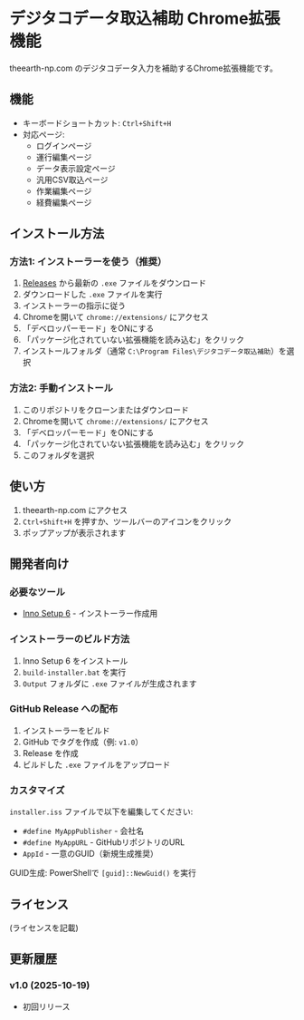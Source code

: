 # デジタコデータ取込補助 Chrome拡張機能

theearth-np.com のデジタコデータ入力を補助するChrome拡張機能です。

## 機能

- キーボードショートカット: `Ctrl+Shift+H`
- 対応ページ:
  - ログインページ
  - 運行編集ページ
  - データ表示設定ページ
  - 汎用CSV取込ページ
  - 作業編集ページ
  - 経費編集ページ

## インストール方法

### 方法1: インストーラーを使う（推奨）

1. [Releases](https://github.com/yhonda-ohishi-pub-dev/dtako_chrome_ext/releases) から最新の `.exe` ファイルをダウンロード
2. ダウンロードした `.exe` ファイルを実行
3. インストーラーの指示に従う
4. Chromeを開いて `chrome://extensions/` にアクセス
5. 「デベロッパーモード」をONにする
6. 「パッケージ化されていない拡張機能を読み込む」をクリック
7. インストールフォルダ（通常 `C:\Program Files\デジタコデータ取込補助`）を選択

### 方法2: 手動インストール

1. このリポジトリをクローンまたはダウンロード
2. Chromeを開いて `chrome://extensions/` にアクセス
3. 「デベロッパーモード」をONにする
4. 「パッケージ化されていない拡張機能を読み込む」をクリック
5. このフォルダを選択

## 使い方

1. theearth-np.com にアクセス
2. `Ctrl+Shift+H` を押すか、ツールバーのアイコンをクリック
3. ポップアップが表示されます

## 開発者向け

### 必要なツール

- [Inno Setup 6](https://jrsoftware.org/isdl.php) - インストーラー作成用

### インストーラーのビルド方法

1. Inno Setup 6 をインストール
2. `build-installer.bat` を実行
3. `Output` フォルダに `.exe` ファイルが生成されます

### GitHub Release への配布

1. インストーラーをビルド
2. GitHub でタグを作成（例: `v1.0`）
3. Release を作成
4. ビルドした `.exe` ファイルをアップロード

### カスタマイズ

`installer.iss` ファイルで以下を編集してください:

- `#define MyAppPublisher` - 会社名
- `#define MyAppURL` - GitHubリポジトリのURL
- `AppId` - 一意のGUID（新規生成推奨）

GUID生成: PowerShellで `[guid]::NewGuid()` を実行

## ライセンス

(ライセンスを記載)

## 更新履歴

### v1.0 (2025-10-19)
- 初回リリース
